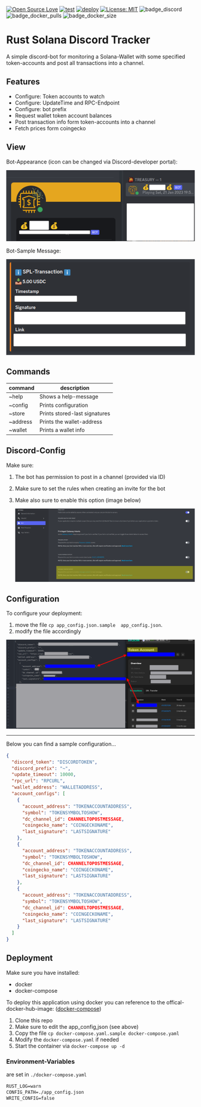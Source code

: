 [![Open Source Love](https://badges.frapsoft.com/os/v1/open-source.svg?v=103)](https://github.com/ellerbrock/open-source-badges/)
[![test](https://github.com/DerZwergGimli/RustSolanaDiscordWalletTracker/actions/workflows/build-test.yml/badge.svg)](https://github.com/DerZwergGimli/RustSolanaDiscordWalletTracker/actions/workflows/build-test.yml)
[![deploy](https://github.com/DerZwergGimli/RustSolanaDiscordWalletTracker/actions/workflows/deploy-docker.yml/badge.svg)](https://github.com/DerZwergGimli/RustSolanaDiscordWalletTracker/actions/workflows/deploy-docker.yml)
[![License: MIT](https://img.shields.io/badge/License-MIT-yellow.svg)](https://opensource.org/licenses/MIT)
![badge_discord](https://badgen.net/badge/icon/discord?icon=discord&label)
![badge_docker_pulls](https://badgen.net/docker/pulls/derzwerggimli/rust-solana-discord-tracker)
![badge_docker_size](https://badgen.net/docker/size/derzwerggimli/rust-solana-discord-tracker)

# Rust Solana Discord Tracker

A simple discord-bot for monitoring a Solana-Wallet with some specified token-accounts and post all transactions into a
channel.

## Features

- Configure: Token accounts to watch
- Configure: UpdateTime and RPC-Endpoint
- Configure: bot prefix
- Request wallet token account balances
- Post transaction info form token-accounts into a channel
- Fetch prices form coingecko

## View

Bot-Appearance (icon can be changed via Discord-developer portal):

![sample-view](images/bot_sample_icon.png)

Bot-Sample Message:

![sample-message](images/bot_sample_message.png)

## Commands

| command  | description                   |
|----------|-------------------------------|
| ~help    | Shows a help-message          | 
| ~config  | Prints configuration          | 
| ~store   | Prints stored-last signatures | 
| ~address | Prints the wallet-address     |
| ~wallet  | Prints a wallet info          | 

## Discord-Config

Make sure:

1. The bot has permission to post in a channel (provided via ID)
2. Make sure to set the rules when creating an invite for the bot
3. Make also sure to enable this option (image below)

   ![discord-setting](images/bot_discord_config.png)

## Configuration

To configure your deployment:

1. move the file `cp app_config.json.sample  app_config.json`.
2. modify the file accordingly

![assign_accounts-to-monitor](images/bot_config_explain.png)


---
Below you can find a sample configuration...

```json
{
  "discord_token": "DISCORDTOKEN",
  "discord_prefix": "~",
  "update_timeout": 10000,
  "rpc_url": "RPCURL",
  "wallet_address": "WALLETADDRESS",
  "account_configs": [
    {
      "account_address": "TOKENACCOUNTADDRESS",
      "symbol": "TOKENSYMBOLTOSHOW",
      "dc_channel_id": CHANNELTOPOSTMESSAGE,
      "coingecko_name": "COINGECKONAME",
      "last_signature": "LASTSIGNATURE"
    },
    {
      "account_address": "TOKENACCOUNTADDRESS",
      "symbol": "TOKENSYMBOLTOSHOW",
      "dc_channel_id": CHANNELTOPOSTMESSAGE,
      "coingecko_name": "COINGECKONAME",
      "last_signature": "LASTSIGNATURE"
    },
    {
      "account_address": "TOKENACCOUNTADDRESS",
      "symbol": "TOKENSYMBOLTOSHOW",
      "dc_channel_id": CHANNELTOPOSTMESSAGE,
      "coingecko_name": "COINGECKONAME",
      "last_signature": "LASTSIGNATURE"
    }
  ]
}
```

## Deployment

Make sure you have installed:

- docker
- docker-compose

To deploy this application using docker you can reference to the offical-docker-hub-image:
([docker-compose](docker-compose.yaml.sample))

1. Clone this repo
2. Make sure to edit the app_config,json (see above)
3. Copy the file `cp docker-compose.yaml.sample docker-compose.yaml`
4. Modify the `docker-compose.yaml` if needed
5. Start the container via `docker-compose up -d`

### Environment-Variables

are set in `./docker-compose.yaml`

```dotenv
RUST_LOG=warn
CONFIG_PATH=./app_config.json
WRITE_CONFIG=false
```

